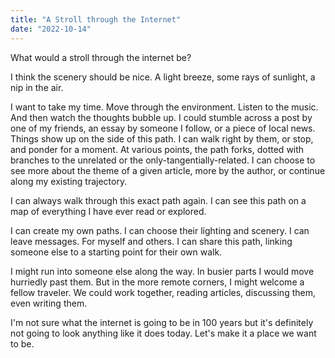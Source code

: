 ```yaml
---
title: "A Stroll through the Internet"
date: "2022-10-14"
---
```


What would a stroll through the internet be?

I think the scenery should be nice. A light breeze, some rays of sunlight, a nip in the air.

I want to take my time. Move through the environment. Listen to the music. And then watch the thoughts bubble up. I could stumble across a post by one of my friends, an essay by someone I follow, or a piece of local news. Things show up on the side of this path. I can walk right by them, or stop, and ponder for a moment. At various points, the path forks, dotted with branches to the unrelated or the only-tangentially-related. I can choose to see more about the theme of a given article, more by the author, or continue along my existing trajectory.

I can always walk through this exact path again. I can see this path on a map of everything I have ever read or explored. 

I can create my own paths. I can choose their lighting and scenery. I can leave messages. For myself and others. I can share this path, linking someone else to a starting point for their own walk.

I might run into someone else along the way. In busier parts I would move hurriedly past them. But in the more remote corners, I might welcome a fellow traveler.  We could work together, reading articles, discussing them, even writing them.

I'm not sure what the internet is going to be in 100 years but it's definitely not going to look anything like it does today. Let's make it a place we want to be.